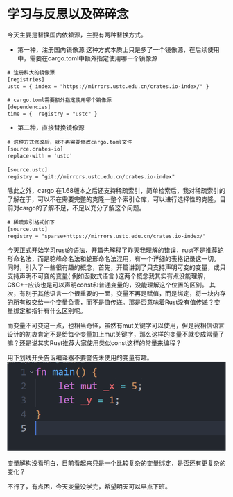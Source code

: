 # 学习与反思以及碎碎念
今天主要是替换国内依赖源，主要有两种替换方式。
* 第一种，注册国内镜像源
  这种方式本质上只是多了一个镜像源，在后续使用中，需要在cargo.toml中额外指定使用哪一个镜像源
```
# 注册科大的镜像源
[registries]
ustc = { index = "https://mirrors.ustc.edu.cn/crates.io-index/" }
```
```
# cargo.toml需要额外指定使用哪个镜像源
[dependencies]
time = {  registry = "ustc" }
```
* 第二种，直接替换镜像源
```
# 这种方式修改后，就不再需要修改cargo.toml文件
[source.crates-io]
replace-with = 'ustc'

[source.ustc]
registry = "git://mirrors.ustc.edu.cn/crates.io-index"
```
除此之外，cargo 在1.68版本之后还支持稀疏索引，简单检索后，我对稀疏索引的了解在于，可以不在需要完整的克隆一整个索引仓库，可以进行选择性的克隆，目前对cargo的了解不足，不足以充分了解这个问题。
```
# 稀疏索引格式如下
[source.ustc]
registry = "sparse+https://mirrors.ustc.edu.cn/crates.io-index/"
```

今天正式开始学习rust的语法，开篇先解释了昨天我理解的错误，rust不是推荐蛇形命名法，而是驼峰命名法和蛇形命名法混用，有一个详细的表格记录这一切。
同时，引入了一些很有趣的概念，首先，开篇讲到了只支持声明可变的变量，或只支持声明不可变的变量( 例如函数式语言 )这两个概念我其实有点没能理解，C&C++应该也是可以声明const和普通变量的，没能理解这个位置的区别。
其次，有别于其他语言一个很重要的一面，变量不再是赋值，而是绑定，将一块内存的所有权交给一个变量负责，而不是值传递。那是否意味着Rust没有值传递？变量绑定和指针有什么区别呢。

而变量不可变这一点，也相当奇怪，虽然有mut关键字可以使用，但是我相信语言设计的初衷肯定不是给每个变量加上mut关键字，那么这样的变量不就变成常量了嘛？还是说其实Rust推荐大家使用类似const这样的常量来编程？

用下划线开头告诉编译器不要警告未使用的变量有趣。
![试用下划线](md-pic/给y加下划线.png)

变量解构没看明白，目前看起来只是一个比较复杂的变量绑定，是否还有更复杂的变化？

不行了，有点困，今天变量没学完，希望明天可以早点下班。
